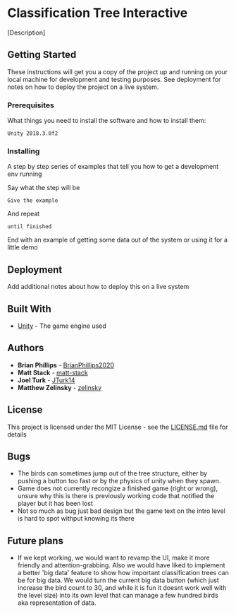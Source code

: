 # Classification Tree Interactive

[Description]

## Getting Started

These instructions will get you a copy of the project up and running on your local machine for development and testing purposes. See deployment for notes on how to deploy the project on a live system.

### Prerequisites

What things you need to install the software and how to install them:

```
Unity 2018.3.0f2
```

### Installing

A step by step series of examples that tell you how to get a development env running

Say what the step will be

```
Give the example
```

And repeat

```
until finished
```

End with an example of getting some data out of the system or using it for a little demo

## Deployment

Add additional notes about how to deploy this on a live system

## Built With

* [Unity](https://unity3d.com/) - The game engine used

## Authors

* **Brian Phillips** - [BrianPhillips2020](https://github.com/BrianPhillips2020)
* **Matt Stack** - [matt-stack](https://github.com/matt-stack)
* **Joel Turk** - [JTurk14](https://github.com/JTurk14)
* **Matthew Zelinsky** - [zelinsky](https://github.com/zelinsky)

## License

This project is licensed under the MIT License - see the [LICENSE.md](LICENSE.md) file for details

## Bugs

* The birds can sometimes jump out of the tree structure, either by pushing a button too fast or by the physics of unity when they spawn.
* Game does not currently recongize a finished game (right or wrong), unsure why this is there is previously working code that notified the player but it has been lost
* Not so much as bug just bad design but the game text on the intro level is hard to spot withput knowing its there

## Future plans
* If we kept working, we would want to revamp the UI, make it more friendly and attention-grabbing. Also we would have liked to implement a better 'big data' feature to show how important classification trees can be for big data. We would turn the current big data button (which just increase the bird count to 30, and while it is fun it doesnt work well with the level size) into its own level that can manage a few hundred birds aka representation of data.

